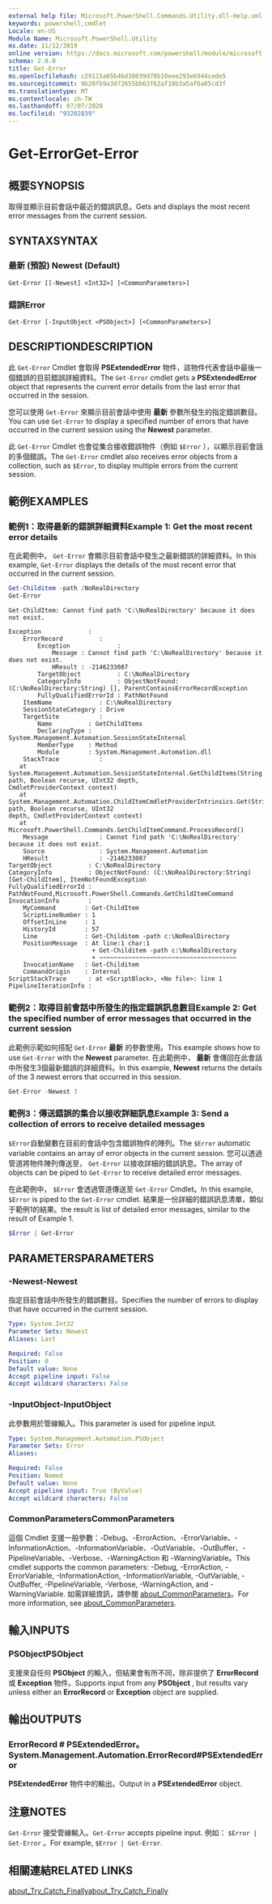 ```yaml
---
external help file: Microsoft.PowerShell.Commands.Utility.dll-Help.xml
keywords: powershell,cmdlet
Locale: en-US
Module Name: Microsoft.PowerShell.Utility
ms.date: 11/12/2019
online version: https://docs.microsoft.com/powershell/module/microsoft.powershell.utility/get-error?view=powershell-7.1&WT.mc_id=ps-gethelp
schema: 2.0.0
title: Get-Error
ms.openlocfilehash: c29115a65b46d38039d78b10eee293e6944cede5
ms.sourcegitcommit: 9b28fb9a3d72655bb63f62af18b3a5af6a05cd3f
ms.translationtype: MT
ms.contentlocale: zh-TW
ms.lasthandoff: 07/07/2020
ms.locfileid: "93202839"
---
```

# <span data-ttu-id="bc294-103">Get-Error</span><span class="sxs-lookup"><span data-stu-id="bc294-103">Get-Error</span></span>

## <span data-ttu-id="bc294-104">概要</span><span class="sxs-lookup"><span data-stu-id="bc294-104">SYNOPSIS</span></span>

<span data-ttu-id="bc294-105">取得並顯示目前會話中最近的錯誤訊息。</span><span class="sxs-lookup"><span data-stu-id="bc294-105">Gets and displays the most recent error messages from the current session.</span></span>

## <span data-ttu-id="bc294-106">SYNTAX</span><span class="sxs-lookup"><span data-stu-id="bc294-106">SYNTAX</span></span>

### <span data-ttu-id="bc294-107">最新 (預設) </span><span class="sxs-lookup"><span data-stu-id="bc294-107">Newest (Default)</span></span>

```
Get-Error [[-Newest] <Int32>] [<CommonParameters>]
```

### <span data-ttu-id="bc294-108">錯誤</span><span class="sxs-lookup"><span data-stu-id="bc294-108">Error</span></span>

```
Get-Error [-InputObject <PSObject>] [<CommonParameters>]
```

## <span data-ttu-id="bc294-109">DESCRIPTION</span><span class="sxs-lookup"><span data-stu-id="bc294-109">DESCRIPTION</span></span>

<span data-ttu-id="bc294-110">此 `Get-Error` Cmdlet 會取得 **PSExtendedError** 物件，該物件代表會話中最後一個錯誤的目前錯誤詳細資料。</span><span class="sxs-lookup"><span data-stu-id="bc294-110">The `Get-Error` cmdlet gets a **PSExtendedError** object that represents the current error details from the last error that occurred in the session.</span></span>

<span data-ttu-id="bc294-111">您可以使用 `Get-Error` 來顯示目前會話中使用 **最新** 參數所發生的指定錯誤數目。</span><span class="sxs-lookup"><span data-stu-id="bc294-111">You can use `Get-Error` to display a specified number of errors that have occurred in the current session using the **Newest** parameter.</span></span>

<span data-ttu-id="bc294-112">此 `Get-Error` Cmdlet 也會從集合接收錯誤物件（例如 `$Error` ），以顯示目前會話的多個錯誤。</span><span class="sxs-lookup"><span data-stu-id="bc294-112">The `Get-Error` cmdlet also receives error objects from a collection, such as `$Error`, to display multiple errors from the current session.</span></span>

## <span data-ttu-id="bc294-113">範例</span><span class="sxs-lookup"><span data-stu-id="bc294-113">EXAMPLES</span></span>

### <span data-ttu-id="bc294-114">範例1：取得最新的錯誤詳細資料</span><span class="sxs-lookup"><span data-stu-id="bc294-114">Example 1: Get the most recent error details</span></span>

<span data-ttu-id="bc294-115">在此範例中， `Get-Error` 會顯示目前會話中發生之最新錯誤的詳細資料。</span><span class="sxs-lookup"><span data-stu-id="bc294-115">In this example, `Get-Error` displays the details of the most recent error that occurred in the current session.</span></span>

```powershell
Get-Childitem -path /NoRealDirectory
Get-Error
```

```
Get-ChildItem: Cannot find path 'C:\NoRealDirectory' because it does not exist.

Exception             :
    ErrorRecord          :
        Exception             :
            Message : Cannot find path 'C:\NoRealDirectory' because it does not exist.
            HResult : -2146233087
        TargetObject          : C:\NoRealDirectory
        CategoryInfo          : ObjectNotFound: (C:\NoRealDirectory:String) [], ParentContainsErrorRecordException
        FullyQualifiedErrorId : PathNotFound
    ItemName             : C:\NoRealDirectory
    SessionStateCategory : Drive
    TargetSite           :
        Name          : GetChildItems
        DeclaringType : System.Management.Automation.SessionStateInternal
        MemberType    : Method
        Module        : System.Management.Automation.dll
    StackTrace           :
   at System.Management.Automation.SessionStateInternal.GetChildItems(String path, Boolean recurse, UInt32 depth,
CmdletProviderContext context)
   at System.Management.Automation.ChildItemCmdletProviderIntrinsics.Get(String path, Boolean recurse, UInt32
depth, CmdletProviderContext context)
   at Microsoft.PowerShell.Commands.GetChildItemCommand.ProcessRecord()
    Message              : Cannot find path 'C:\NoRealDirectory' because it does not exist.
    Source               : System.Management.Automation
    HResult              : -2146233087
TargetObject          : C:\NoRealDirectory
CategoryInfo          : ObjectNotFound: (C:\NoRealDirectory:String) [Get-ChildItem], ItemNotFoundException
FullyQualifiedErrorId : PathNotFound,Microsoft.PowerShell.Commands.GetChildItemCommand
InvocationInfo        :
    MyCommand        : Get-ChildItem
    ScriptLineNumber : 1
    OffsetInLine     : 1
    HistoryId        : 57
    Line             : Get-Childitem -path c:\NoRealDirectory
    PositionMessage  : At line:1 char:1
                       + Get-Childitem -path c:\NoRealDirectory
                       + ~~~~~~~~~~~~~~~~~~~~~~~~~~~~~~~~~~~~~~
    InvocationName   : Get-Childitem
    CommandOrigin    : Internal
ScriptStackTrace      : at <ScriptBlock>, <No file>: line 1
PipelineIterationInfo :
```

### <span data-ttu-id="bc294-116">範例2：取得目前會話中所發生的指定錯誤訊息數目</span><span class="sxs-lookup"><span data-stu-id="bc294-116">Example 2: Get the specified number of error messages that occurred in the current session</span></span>

<span data-ttu-id="bc294-117">此範例示範如何搭配 `Get-Error` **最新** 的參數使用。</span><span class="sxs-lookup"><span data-stu-id="bc294-117">This example shows how to use `Get-Error` with the **Newest** parameter.</span></span> <span data-ttu-id="bc294-118">在此範例中， **最新** 會傳回在此會話中所發生3個最新錯誤的詳細資料。</span><span class="sxs-lookup"><span data-stu-id="bc294-118">In this example, **Newest** returns the details of the 3 newest errors that occurred in this session.</span></span>

```powershell
Get-Error -Newest 3
```

### <span data-ttu-id="bc294-119">範例3：傳送錯誤的集合以接收詳細訊息</span><span class="sxs-lookup"><span data-stu-id="bc294-119">Example 3: Send a collection of errors to receive detailed messages</span></span>

<span data-ttu-id="bc294-120">`$Error`自動變數在目前的會話中包含錯誤物件的陣列。</span><span class="sxs-lookup"><span data-stu-id="bc294-120">The `$Error` automatic variable contains an array of error objects in the current session.</span></span> <span data-ttu-id="bc294-121">您可以透過管道將物件陣列傳送至， `Get-Error` 以接收詳細的錯誤訊息。</span><span class="sxs-lookup"><span data-stu-id="bc294-121">The array of objects can be piped to `Get-Error` to receive detailed error messages.</span></span>

<span data-ttu-id="bc294-122">在此範例中， `$Error` 會透過管道傳送至 `Get-Error` Cmdlet。</span><span class="sxs-lookup"><span data-stu-id="bc294-122">In this example, `$Error` is piped to the `Get-Error` cmdlet.</span></span> <span data-ttu-id="bc294-123">結果是一份詳細的錯誤訊息清單，類似于範例1的結果。</span><span class="sxs-lookup"><span data-stu-id="bc294-123">the result is list of detailed error messages, similar to the result of Example 1.</span></span>

```powershell
$Error | Get-Error
```

## <span data-ttu-id="bc294-124">PARAMETERS</span><span class="sxs-lookup"><span data-stu-id="bc294-124">PARAMETERS</span></span>

### <span data-ttu-id="bc294-125">-Newest</span><span class="sxs-lookup"><span data-stu-id="bc294-125">-Newest</span></span>

<span data-ttu-id="bc294-126">指定目前會話中所發生的錯誤數目。</span><span class="sxs-lookup"><span data-stu-id="bc294-126">Specifies the number of errors to display that have occurred in the current session.</span></span>

```yaml
Type: System.Int32
Parameter Sets: Newest
Aliases: Last

Required: False
Position: 0
Default value: None
Accept pipeline input: False
Accept wildcard characters: False
```

### <span data-ttu-id="bc294-127">-InputObject</span><span class="sxs-lookup"><span data-stu-id="bc294-127">-InputObject</span></span>

<span data-ttu-id="bc294-128">此參數用於管線輸入。</span><span class="sxs-lookup"><span data-stu-id="bc294-128">This parameter is used for pipeline input.</span></span>

```yaml
Type: System.Management.Automation.PSObject
Parameter Sets: Error
Aliases:

Required: False
Position: Named
Default value: None
Accept pipeline input: True (ByValue)
Accept wildcard characters: False
```

### <span data-ttu-id="bc294-129">CommonParameters</span><span class="sxs-lookup"><span data-stu-id="bc294-129">CommonParameters</span></span>

<span data-ttu-id="bc294-130">這個 Cmdlet 支援一般參數：-Debug、-ErrorAction、-ErrorVariable、-InformationAction、-InformationVariable、-OutVariable、-OutBuffer、-PipelineVariable、-Verbose、-WarningAction 和 -WarningVariable。</span><span class="sxs-lookup"><span data-stu-id="bc294-130">This cmdlet supports the common parameters: -Debug, -ErrorAction, -ErrorVariable, -InformationAction, -InformationVariable, -OutVariable, -OutBuffer, -PipelineVariable, -Verbose, -WarningAction, and -WarningVariable.</span></span> <span data-ttu-id="bc294-131">如需詳細資訊，請參閱 [about_CommonParameters](https://go.microsoft.com/fwlink/?LinkID=113216)。</span><span class="sxs-lookup"><span data-stu-id="bc294-131">For more information, see [about_CommonParameters](https://go.microsoft.com/fwlink/?LinkID=113216).</span></span>

## <span data-ttu-id="bc294-132">輸入</span><span class="sxs-lookup"><span data-stu-id="bc294-132">INPUTS</span></span>

### <span data-ttu-id="bc294-133">PSObject</span><span class="sxs-lookup"><span data-stu-id="bc294-133">PSObject</span></span>

<span data-ttu-id="bc294-134">支援來自任何 **PSObject** 的輸入，但結果會有所不同，除非提供了 **ErrorRecord** 或 **Exception** 物件。</span><span class="sxs-lookup"><span data-stu-id="bc294-134">Supports input from any **PSObject** , but results vary unless either an **ErrorRecord** or **Exception** object are supplied.</span></span>

## <span data-ttu-id="bc294-135">輸出</span><span class="sxs-lookup"><span data-stu-id="bc294-135">OUTPUTS</span></span>

### <span data-ttu-id="bc294-136">ErrorRecord # PSExtendedError。</span><span class="sxs-lookup"><span data-stu-id="bc294-136">System.Management.Automation.ErrorRecord#PSExtendedError</span></span>

<span data-ttu-id="bc294-137">**PSExtendedError** 物件中的輸出。</span><span class="sxs-lookup"><span data-stu-id="bc294-137">Output in a **PSExtendedError** object.</span></span>

## <span data-ttu-id="bc294-138">注意</span><span class="sxs-lookup"><span data-stu-id="bc294-138">NOTES</span></span>

<span data-ttu-id="bc294-139">`Get-Error` 接受管線輸入。</span><span class="sxs-lookup"><span data-stu-id="bc294-139">`Get-Error` accepts pipeline input.</span></span> <span data-ttu-id="bc294-140">例如： `$Error | Get-Error` 。</span><span class="sxs-lookup"><span data-stu-id="bc294-140">For example, `$Error | Get-Error`.</span></span>

## <span data-ttu-id="bc294-141">相關連結</span><span class="sxs-lookup"><span data-stu-id="bc294-141">RELATED LINKS</span></span>

[<span data-ttu-id="bc294-142">about_Try_Catch_Finally</span><span class="sxs-lookup"><span data-stu-id="bc294-142">about_Try_Catch_Finally</span></span>](../Microsoft.PowerShell.Core/About/about_Try_Catch_Finally.md)
